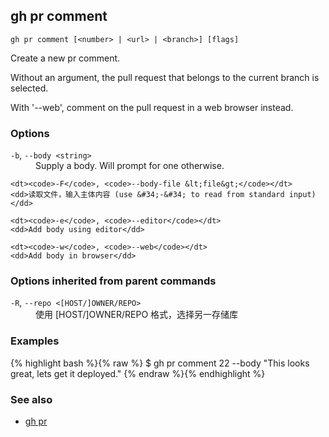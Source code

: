 

## gh pr comment

```
gh pr comment [<number> | <url> | <branch>] [flags]
```

Create a new pr comment.

Without an argument, the pull request that belongs to the current branch
is selected.			

With '--web', comment on the pull request in a web browser instead.


### Options


<dl class="flags">
	<dt><code>-b</code>, <code>--body &lt;string&gt;</code></dt>
	<dd>Supply a body. Will prompt for one otherwise.</dd>

	<dt><code>-F</code>, <code>--body-file &lt;file&gt;</code></dt>
	<dd>读取文件，输入主体内容 (use &#34;-&#34; to read from standard input)</dd>

	<dt><code>-e</code>, <code>--editor</code></dt>
	<dd>Add body using editor</dd>

	<dt><code>-w</code>, <code>--web</code></dt>
	<dd>Add body in browser</dd>
</dl>


### Options inherited from parent commands


<dl class="flags">
	<dt><code>-R</code>, <code>--repo &lt;[HOST/]OWNER/REPO&gt;</code></dt>
	<dd>使用 [HOST/]OWNER/REPO 格式，选择另一存储库</dd>
</dl>


### Examples

{% highlight bash %}{% raw %}
$ gh pr comment 22 --body "This looks great, lets get it deployed."
{% endraw %}{% endhighlight %}

### See also

* [gh pr](./gh_pr)
